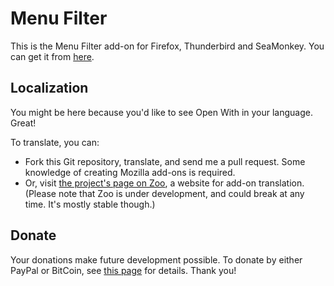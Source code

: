 # Menu Filter

This is the Menu Filter add-on for Firefox, Thunderbird and SeaMonkey. You can get it from [here](https://addons.mozilla.org/addon/menu-filter/).

## Localization

You might be here because you'd like to see Open With in your language. Great!

To translate, you can:

* Fork this Git repository, translate, and send me a pull request. Some knowledge of creating Mozilla add-ons is required.
* Or, visit [the project's page on Zoo](https://zoo2translate.herokuapp.com/darktrojan/menufilter), a website for add-on translation. (Please note that Zoo is under development, and could break at any time. It's mostly stable though.)

## Donate

Your donations make future development possible. To donate by either PayPal or BitCoin, see [this page](https://addons.mozilla.org/addon/menu-filter/contribute/installed/) for details. Thank you!
